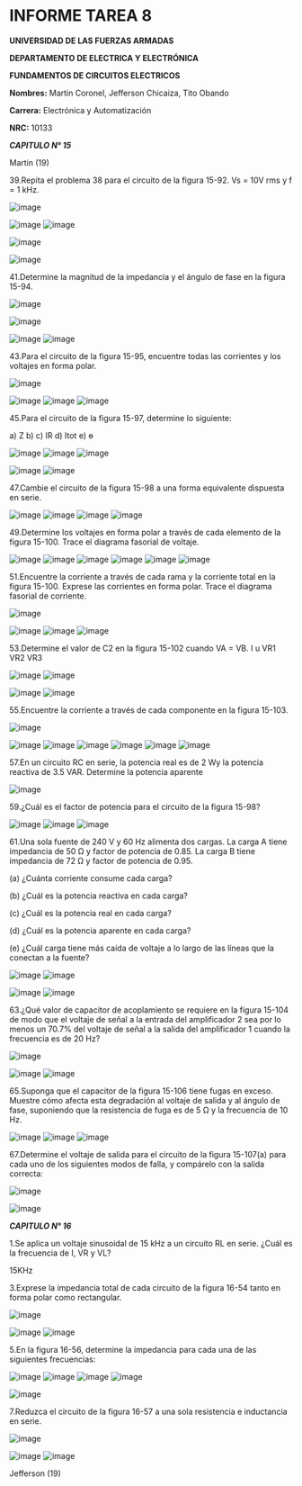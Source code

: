 # INFORME TAREA 8

**UNIVERSIDAD DE LAS FUERZAS ARMADAS**

**DEPARTAMENTO DE ELECTRICA Y ELECTRÓNICA**

**FUNDAMENTOS DE CIRCUITOS ELECTRICOS**

**Nombres:** Martin Coronel, Jefferson Chicaiza, Tito Obando 

**Carrera:** Electrónica y Automatización 

**NRC:** 10133


***CAPITULO N° 15***

Martin (19)


39.Repita el problema 38 para el circuito de la figura 15-92. Vs = 10V rms y f = 1 kHz.

![image](https://user-images.githubusercontent.com/94098157/154592151-c612ce48-714c-4fe6-897d-eae03279f542.png)

![image](https://user-images.githubusercontent.com/94098157/154597619-7fd20915-e0a2-4333-9906-8f7fced40243.png)
![image](https://user-images.githubusercontent.com/94098157/154597677-54f5b823-a5f1-4459-bd5b-92cdfc1729d3.png)

![image](https://user-images.githubusercontent.com/94098157/154597697-48fbe469-667f-4f6c-9bc9-470d2369bb72.png)

![image](https://user-images.githubusercontent.com/94098157/154597826-b929e30f-acc5-45fd-9a08-78bebf1425c4.png)

41.Determine la magnitud de la impedancia y el ángulo de fase en la figura 15-94.

![image](https://user-images.githubusercontent.com/94098157/154597991-4d28ce6f-c2de-4af1-ac9d-03487dc1f664.png)

![image](https://user-images.githubusercontent.com/94098157/154599519-887b472d-4883-4e9d-9976-9b5b10478a63.png)

![image](https://user-images.githubusercontent.com/94098157/154599543-3c2f8be8-e787-4850-836c-93347cb474c8.png)
![image](https://user-images.githubusercontent.com/94098157/154599586-60bea038-10c3-4c3a-8b42-75a77dd66e78.png)

43.Para el circuito de la figura 15-95, encuentre todas las corrientes y los voltajes en forma polar.

![image](https://user-images.githubusercontent.com/94098157/154599830-e4aa5f4c-4660-45a6-a76e-1055f659abaf.png)

![image](https://user-images.githubusercontent.com/94098157/154601123-3508b768-5277-405a-aacf-6632eb2bf086.png)
![image](https://user-images.githubusercontent.com/94098157/154601206-858ba8bc-e8a9-4470-9a64-a6441280e6b6.png)
![image](https://user-images.githubusercontent.com/94098157/154601274-d80321fe-399c-4e43-b90a-bf737bb499b3.png)

45.Para el circuito de la figura 15-97, determine lo siguiente:

a) Z  b)   c) IR   d) Itot   e) ɵ

![image](https://user-images.githubusercontent.com/94098157/154601638-d135daf5-b956-4365-9f99-601bf736e017.png)
![image](https://user-images.githubusercontent.com/94098157/154610564-2dd581fa-3d78-408b-a809-263d28ffb1cb.png)
![image](https://user-images.githubusercontent.com/94098157/154610597-a9e41277-bf3d-4e74-ad3e-fcc3d0bf0108.png)

![image](https://user-images.githubusercontent.com/94098157/154610748-b1bf5f4a-9dc1-4309-b5ac-9f7d37af04f5.png)
![image](https://user-images.githubusercontent.com/94098157/154610810-868f1f10-a346-45fd-b9dd-0c924cd0cf00.png)

47.Cambie el circuito de la figura 15-98 a una forma equivalente dispuesta en serie.

![image](https://user-images.githubusercontent.com/94098157/154611119-a47a3f33-b605-43b5-b2dd-fe416c400da7.png)
![image](https://user-images.githubusercontent.com/94098157/154613941-58540ac6-c354-45c4-9f75-100117ce2f68.png)
![image](https://user-images.githubusercontent.com/94098157/154613962-4e70d1dc-1224-4fab-8da8-948dd944c3cb.png)
![image](https://user-images.githubusercontent.com/94098157/154614043-ba1a051a-18ae-441b-bf58-d49c778b1f4a.png)


49.Determine los voltajes en forma polar a través de cada elemento de la figura 15-100. Trace el diagrama fasorial de voltaje.

![image](https://user-images.githubusercontent.com/94098157/154611241-85b05225-9bf6-4475-9530-1d53e5dae2ad.png)
![image](https://user-images.githubusercontent.com/94098157/154620065-0225a581-1538-4ce4-8eff-686220f46004.png)
![image](https://user-images.githubusercontent.com/94098157/154620229-b4eee5f1-1ee0-4796-809a-ccbb4d1fcfc3.png)
![image](https://user-images.githubusercontent.com/94098157/154620327-bfab34ae-bd10-4518-acbd-448ae9d24143.png)
![image](https://user-images.githubusercontent.com/94098157/154620363-faae06a2-2c4d-4c98-879b-19bf6bd92d8f.png)
![image](https://user-images.githubusercontent.com/94098157/154620493-ba0c8fd7-4392-4a0b-9d37-8d57e3dd19fa.png)


51.Encuentre la corriente a través de cada rama y la corriente total en la figura 15-100. Exprese las corrientes en forma polar. Trace el diagrama fasorial de corriente.

![image](https://user-images.githubusercontent.com/94098157/154611295-986fa6ff-ddb3-4687-92f2-4ce94c9cc442.png)

![image](https://user-images.githubusercontent.com/94098157/154623558-08076dd2-6b8a-4d4f-9dbf-9ad829fbee25.png)
![image](https://user-images.githubusercontent.com/94098157/154623618-d55f3cf8-740b-4328-9d71-046241955281.png)
![image](https://user-images.githubusercontent.com/94098157/154623647-0eb75a52-a9d4-42e6-af31-309d43be6b42.png)

53.Determine el valor de C2 en la figura 15-102 cuando VA = VB. I u VR1 VR2 VR3 

![image](https://user-images.githubusercontent.com/94098157/154611457-f442007f-7893-4e77-834f-b7fa836c7c11.png)
![image](https://user-images.githubusercontent.com/94098157/154626682-85d8084f-7ce6-40ce-95f0-187122295453.png)

![image](https://user-images.githubusercontent.com/94098157/154626737-842cf0ee-b099-464a-964b-a3b54496a05d.png)
![image](https://user-images.githubusercontent.com/94098157/154626783-6a217e73-673e-48fe-b8c5-11f3c77ad15c.png)

55.Encuentre la corriente a través de cada componente en la figura 15-103.

![image](https://user-images.githubusercontent.com/94098157/154611511-ccb6a3e5-625c-4ef1-a90d-5fff86926ffc.png)

![image](https://user-images.githubusercontent.com/94098157/154694706-30d904ca-df32-4abf-bed0-16762f35c38c.png)
![image](https://user-images.githubusercontent.com/94098157/154694827-a5efc8f4-44f6-4712-b2ff-ac76577bb85a.png)
![image](https://user-images.githubusercontent.com/94098157/154695263-41d6f38b-e0f7-46ad-9a1d-e240b7b13c39.png)
![image](https://user-images.githubusercontent.com/94098157/154695298-43db7619-67ea-476e-9c34-a6cf863b7693.png)
![image](https://user-images.githubusercontent.com/94098157/154695387-e251764d-8caa-48b9-bb11-5ae654ac659a.png)
![image](https://user-images.githubusercontent.com/94098157/154695432-f4bc7aed-0d8a-4479-a809-39bac60f7f4d.png)

57.En un circuito RC en serie, la potencia real es de 2 Wy la potencia reactiva de 3.5 VAR. Determine la potencia aparente

![image](https://user-images.githubusercontent.com/94098157/154624342-6b30d454-4e9d-4aa3-bfe5-bdd7da5b2352.png)

59.¿Cuál es el factor de potencia para el circuito de la figura 15-98?

![image](https://user-images.githubusercontent.com/94098157/154611573-709fbe4a-65b8-43aa-ba84-e05f48b4ccc3.png)
![image](https://user-images.githubusercontent.com/94098157/154697093-8b0ce17d-7b88-44ca-b268-5fd4925fa137.png)
![image](https://user-images.githubusercontent.com/94098157/154697125-2ac2bc08-76d1-4482-a632-7d193e7f6604.png)

61.Una sola fuente de 240 V y 60 Hz alimenta dos cargas. La carga A tiene impedancia de 50 Ω y factor de potencia de 0.85. La carga B tiene impedancia de 72 Ω y factor de potencia de 0.95.

(a) ¿Cuánta corriente consume cada carga?

(b) ¿Cuál es la potencia reactiva en cada carga?

(c) ¿Cuál es la potencia real en cada carga?

(d) ¿Cuál es la potencia aparente en cada carga?

(e) ¿Cuál carga tiene más caída de voltaje a lo largo de las líneas que la conectan a la fuente?

![image](https://user-images.githubusercontent.com/94098157/154701372-ad898d04-87bc-4e7a-8dbc-337a61a5e996.png)
![image](https://user-images.githubusercontent.com/94098157/154701455-2c68142d-e260-4a16-99b5-066ea1dae7a7.png)

![image](https://user-images.githubusercontent.com/94098157/154701526-111e09f3-0a6f-4e0d-9096-216518323a4c.png)
![image](https://user-images.githubusercontent.com/94098157/154701578-8394b0b1-8a53-4242-bf1a-886f69d3d6a7.png)

63.¿Qué valor de capacitor de acoplamiento se requiere en la figura 15-104 de modo que el voltaje de señal a la entrada del amplificador 2 sea por lo menos un 70.7% del voltaje de señal a la salida del amplificador 1 cuando la frecuencia es de 20 Hz?

![image](https://user-images.githubusercontent.com/94098157/154611799-cbbe0b46-e469-476d-adeb-ce43918e1fba.png)

![image](https://user-images.githubusercontent.com/94098157/154704476-b57aee58-8068-486d-be23-18edd7893dfa.png)
![image](https://user-images.githubusercontent.com/94098157/154704513-a495bba7-3846-440a-99b6-dab4208d0ade.png)

65.Suponga que el capacitor de la figura 15-106 tiene fugas en exceso. Muestre cómo afecta esta degradación al voltaje de salida y al ángulo de fase, suponiendo que la resistencia de fuga es de 5 Ω y la frecuencia de 10 Hz.

![image](https://user-images.githubusercontent.com/94098157/154611842-6edba2da-d3c6-4810-a153-dd238e29e176.png)
![image](https://user-images.githubusercontent.com/94098157/154706934-6bf50c6e-e10d-4077-8e24-cef5dedfec44.png)
![image](https://user-images.githubusercontent.com/94098157/154707014-0511663c-3fec-45fc-893d-2c2889bb11ac.png)

67.Determine el voltaje de salida para el circuito de la figura 15-107(a) para cada uno de los siguientes
modos de falla, y compárelo con la salida correcta:

![image](https://user-images.githubusercontent.com/94098157/154611909-7fc24632-fcd7-42ac-b99d-352aad72e8b2.png)

![image](https://user-images.githubusercontent.com/94098157/154708750-52c729bc-a64b-45b5-8102-7a6f38d2c6fa.png)

***CAPITULO N° 16***

1.Se aplica un voltaje sinusoidal de 15 kHz a un circuito RL en serie. ¿Cuál es la frecuencia de I, VR y VL?

15KHz

3.Exprese la impedancia total de cada circuito de la figura 16-54 tanto en forma polar como rectangular.

![image](https://user-images.githubusercontent.com/94098157/154709523-3e1f3c0c-ba99-4edd-aff0-91e1867437e4.png)

![image](https://user-images.githubusercontent.com/94098157/154711976-8306cac5-3dce-45b4-b0bb-dcc7fc172748.png)
![image](https://user-images.githubusercontent.com/94098157/154712062-d54ac7a5-610e-4803-8261-484b331933d7.png)

5.En la figura 16-56, determine la impedancia para cada una de las siguientes frecuencias:

![image](https://user-images.githubusercontent.com/94098157/154709592-f5312bcc-a2e9-490c-9962-71e822f5ebf4.png)
![image](https://user-images.githubusercontent.com/94098157/154714281-1a15e660-ce83-4ade-ba64-1df43383bb31.png)
![image](https://user-images.githubusercontent.com/94098157/154714365-05e721a7-9eca-4cf5-8c75-deb649aaebbf.png)
![image](https://user-images.githubusercontent.com/94098157/154714403-2efdc3e6-601b-4972-ad75-c8671cbd38f5.png)

![image](https://user-images.githubusercontent.com/94098157/154714432-5bd54042-1018-4772-bffd-e77b76de624f.png)


7.Reduzca el circuito de la figura 16-57 a una sola resistencia e inductancia en serie.

![image](https://user-images.githubusercontent.com/94098157/154709664-e4903aba-036c-4751-8ad9-cc99040b9bfa.png)

![image](https://user-images.githubusercontent.com/94098157/154716297-37ea8558-0832-4e66-b5c7-86dde8c16661.png)
![image](https://user-images.githubusercontent.com/94098157/154716493-a722438a-2892-49e0-b53b-147e739e285c.png)

Jefferson (19)
